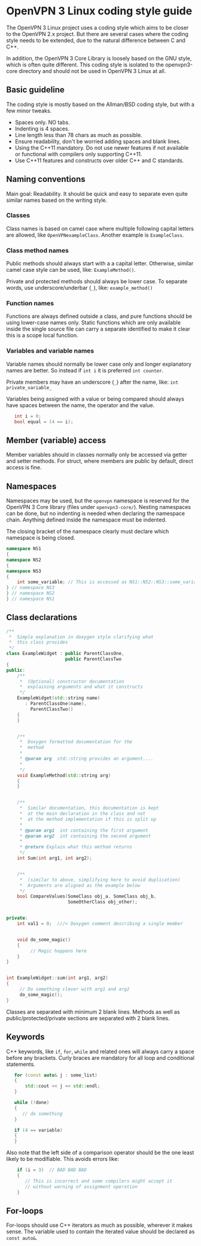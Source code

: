 OpenVPN 3 Linux coding style guide
==================================

The OpenVPN 3 Linux project uses a coding style which aims to be closer
to the OpenVPN 2.x project.  But there are several cases where the coding
style needs to be extended, due to the natural difference between C and
C++.

In addition, the OpenVPN 3 Core Library is loosely based on the GNU style,
which is often quite different.  This coding style is isolated to the
openvpn3-core directory and should not be used in OpenVPN 3 Linux at all.


Basic guideline
---------------

The coding style is mostly based on the Allman/BSD coding style, but with
a few minor tweaks.

- Spaces only.  NO tabs.
- Indenting is 4 spaces.
- Line length less than 78 chars as much as possible.
- Ensure readability, don't be worried adding spaces and blank lines.
- Using the C++11 mandatory.  Do not use newer features if not available
  or functional with compilers only supporting C++11.
- Use C++11 features and constructs over older C++ and C standards.


Naming conventions
------------------
Main goal: Readability.  It should be quick and easy to separate even
quite similar names based on the writing style.

### Classes
Class names is based on camel case where multiple following capital letters
are allowed, like `OpenVPNexampleClass`.  Another example is
`ExampleClass`.

### Class method names
Public methods should always start with a a capital letter.  Otherwise,
similar camel case style can be used, like: `ExampleMethod()`.

Private and protected methods should always be lower case.  To separate
words, use underscore/underbar (`_`), like: `example_method()`

### Function names
Functions are always defined outside a class, and pure functions should
be using lower-case names only.  Static functions which are only available
inside the single source file can carry a separate identified to make it
clear this is a scope local function.

### Variables and variable names
Variable names should normally be lower case only and longer explanatory
names are better.  So instead if `int i` it is preferred `int counter`.

Private members may have an underscore (`_`) after the name, like:
`int private_variable_`

Variables being assigned with a value or being compared should always have
spaces between the name, the operator and the value.

```cpp
   int i = 0;
   bool equal = (4 == i);
```


Member (variable) access
------------------------
Member variables should in classes normally only be accessed via getter
and setter methods.  For struct, where members are public by default,
direct access is fine.


Namespaces
----------
Namespaces may be used, but the `openvpn` namespace is reserved for the
OpenVPN 3 Core library (files under `openvpn3-core/`).  Nesting namespaces
can be done, but no indenting is needed when declaring the namespace chain.
Anything defined inside the namespace must be indented.

The closing bracket of the namespace clearly must declare which namespace
is being closed.

```cpp
namespace NS1
{
namespace NS2
{
namespace NS3
{
    int some_variable; // This is accessed as NS1::NS2::NS3::some_variable
} // namespace NS3
} // namespace NS2
} // namespace NS1
```


Class declarations
------------------
```cpp
/**
 *  Simple explanation in doxygen style clarifying what
 *  this class provides
 */
class ExampleWidget : public ParentClassOne,
                      public ParentClassTwo
{
public:
    /**
     *  (Optional) constructor documentation
     *  explaining arguments and what it constructs
     */
    ExampleWidget(std::string name)
       : ParentClassOne(name),
         ParentClassTwo()
    {
    }


    /**
     *  Doxygen formatted documentation for the
     *  method
     *
     * @param arg  std::string provides an argument....
     *
     */
    void ExampleMethod(std::string arg)
    {
    }


    /**
     *  Similar documentation, this documentation is kept
     *  at the main declaration in the class and not
     *  at the method implementation if this is split up
     *
     * @param arg1  int containing the first argument
     * @param arg2  int containing the second argument
     *
     * @return Explain what this method returns
     */
    int Sum(int arg1, int arg2);


    /**
     *  (similar to above, simplifying here to avoid duplication)
     *  Arguments are aligned as the example below
     */
    bool CompareValues(SomeClass obj_a, SomeClass obj_b,
                       SomeOtherClass obj_other);


private:
    int val1 = 0;  ///< Doxygen comment describing a single member


    void do_some_magic()
    {
         // Magic happens here
    }
}


int ExampleWidget::sum(int arg1, arg2)
{
     // Do something clever with arg1 and arg2
     do_some_magic();
}
```

Classes are separated with minimum 2 blank lines.  Methods as well as
public/protected/private sections are separated with 2 blank lines.


Keywords
--------
C++ keywords, like `if`, `for`, `while`  and related ones will always carry
a space before any brackets.  Curly braces are mandatory for all loop and
conditional statements.

```cpp
   for (const auto& j : some_list)
   {
       std::cout << j << std::endl;
   }

   while (!done)
   {
      // do something
   }

   if (4 == variable)
   {
   }
```

Also note that the left side of a comparison operator should be the one
least likely to be modifiable.  This avoids errors like:

```cpp
    if (i = 3)  // BAD BAD BAD
    {
       // This is incorrect and some compilers might accept it
       // without warning of assignment operation
    }
```


For-loops
---------
For-loops should use C++ iterators as much as possible, wherever it makes
sense.  The variable used to contain the iterated value should be declared
as `const auto&`.

